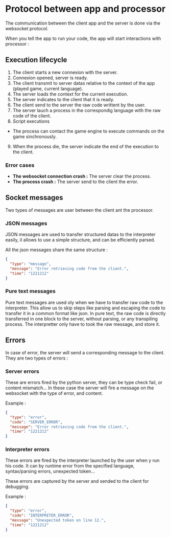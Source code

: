 # Protocol between app and processor

The communication between the client app and the server is done via the websocket protocol.

When you tell the app to run your code, the app will start interactions with processor :

## Execution lifecycle

1. The client starts a new connexion with the server.
2. Connexion opened, server is ready.
3. The client transmit to server datas relative to the context of the app (played game, current language).
4. The server loads the context for the current execution.
5. The server indicates to the client that it is ready.
6. The client send to the server the raw code writtent by the user.
7. The server lauch a process in the correspondig language with the raw code of the client.
8. Script executions
  * The process can contact the game engine to execute commands on the game sinchronously.
9. When the process die, the server indicate the end of the execution to the client.

### Error cases

* **The websocket connection crash :** The server clear the process.
* **The process crash :** The server send to the client the error.

## Socket messages

Two types of messages are user between the client ant the processor.

### JSON messages

JSON messages are used to transfer structured datas to the interpreter easily, il allows
to use a simple structure, and can be efficiently parsed.

All the json messages share the same structure :

```json
{
  "type": "message",
  "message": "Error retrieving code from the client.",
  "time": "1221212"
}
```

### Pure text messages

Pure text messages are used oly when we have to transfer raw code to the interpreter.
This allow us to skip steps like parsing and escaping the code to transfer it in a common format like json.
In pure text, the raw code is directly transferred in one block to the server, without parsing, or any transpiling process. The interpretter only have to took the raw message, and store it.

## Errors

In case of error, the server will send a corresponding message to the client.
They are two types of errors :

### Server errors

These are errors fired by the python server, they can be type check fail, or content mismatch...
In these case the server will fire a message on the websocket with the type of error, and content.

Example :
```json
{
  "type": "error",
  "code": "SERVER_ERROR",
  "message": "Error retrieving code from the client.",
  "time": "1221212"
}
```

### Interpreter errors

These errors are fired by the interpreter launched by the user when y run his code. It can by runtime
error from the specified language, syntax/parsing errors, unexpected token...

These errors are captured by the server and sended to the client for debugging.

Example :
```json
{
  "type": "error",
  "code": "INTERPRETER_ERROR",
  "message": "Unexpected token on line 12.",
  "time": "1221212"
}
```
